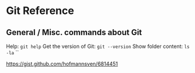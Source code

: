 # Git Reference

## General / Misc. commands about Git
Help: `git help`
Get the version of Git: `git --version`
Show folder content: `ls -la`
``

https://gist.github.com/hofmannsven/6814451
